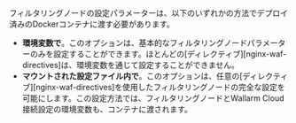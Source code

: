 フィルタリングノードの設定パラメーターは、以下のいずれかの方法でデプロイ済みのDockerコンテナに渡す必要があります。

* **環境変数で**。このオプションは、基本的なフィルタリングノードパラメーターのみを設定することができます。ほとんどの[ディレクティブ][nginx-waf-directives]は、環境変数を通じて設定することができません。
* **マウントされた設定ファイル内で**。このオプションは、任意の[ディレクティブ][nginx-waf-directives]を使用したフィルタリングノードの完全な設定を可能にします。この設定方法では、フィルタリングノードとWallarm Cloud接続設定の環境変数も、コンテナに渡されます。